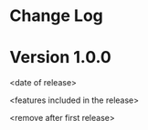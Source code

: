 # Change Log

# Version 1.0.0

\<date of release\>

\<features included in the release\>

\<remove after first release\>